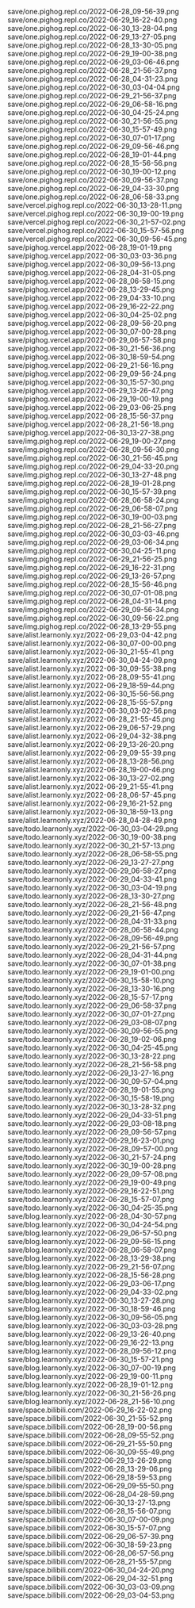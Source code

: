 save/one.pighog.repl.co/2022-06-28_09-56-39.png
save/one.pighog.repl.co/2022-06-29_16-22-40.png
save/one.pighog.repl.co/2022-06-30_13-28-04.png
save/one.pighog.repl.co/2022-06-29_13-27-05.png
save/one.pighog.repl.co/2022-06-28_13-30-05.png
save/one.pighog.repl.co/2022-06-29_19-00-38.png
save/one.pighog.repl.co/2022-06-29_03-06-46.png
save/one.pighog.repl.co/2022-06-28_21-56-37.png
save/one.pighog.repl.co/2022-06-28_04-31-23.png
save/one.pighog.repl.co/2022-06-30_03-04-04.png
save/one.pighog.repl.co/2022-06-29_21-56-37.png
save/one.pighog.repl.co/2022-06-29_06-58-16.png
save/one.pighog.repl.co/2022-06-30_04-25-24.png
save/one.pighog.repl.co/2022-06-30_21-56-55.png
save/one.pighog.repl.co/2022-06-30_15-57-49.png
save/one.pighog.repl.co/2022-06-30_07-01-17.png
save/one.pighog.repl.co/2022-06-29_09-56-46.png
save/one.pighog.repl.co/2022-06-28_19-01-44.png
save/one.pighog.repl.co/2022-06-28_15-56-56.png
save/one.pighog.repl.co/2022-06-30_19-00-12.png
save/one.pighog.repl.co/2022-06-30_09-56-37.png
save/one.pighog.repl.co/2022-06-29_04-33-30.png
save/one.pighog.repl.co/2022-06-28_06-58-33.png
save/vercel.pighog.repl.co/2022-06-30_13-28-11.png
save/vercel.pighog.repl.co/2022-06-30_19-00-19.png
save/vercel.pighog.repl.co/2022-06-30_21-57-02.png
save/vercel.pighog.repl.co/2022-06-30_15-57-56.png
save/vercel.pighog.repl.co/2022-06-30_09-56-45.png
save/pighog.vercel.app/2022-06-28_19-01-19.png
save/pighog.vercel.app/2022-06-30_03-03-36.png
save/pighog.vercel.app/2022-06-30_09-56-13.png
save/pighog.vercel.app/2022-06-28_04-31-05.png
save/pighog.vercel.app/2022-06-28_06-58-15.png
save/pighog.vercel.app/2022-06-28_13-29-45.png
save/pighog.vercel.app/2022-06-29_04-33-10.png
save/pighog.vercel.app/2022-06-29_16-22-22.png
save/pighog.vercel.app/2022-06-30_04-25-02.png
save/pighog.vercel.app/2022-06-28_09-56-20.png
save/pighog.vercel.app/2022-06-30_07-00-28.png
save/pighog.vercel.app/2022-06-29_06-57-58.png
save/pighog.vercel.app/2022-06-30_21-56-36.png
save/pighog.vercel.app/2022-06-30_18-59-54.png
save/pighog.vercel.app/2022-06-29_21-56-16.png
save/pighog.vercel.app/2022-06-29_09-56-24.png
save/pighog.vercel.app/2022-06-30_15-57-30.png
save/pighog.vercel.app/2022-06-29_13-26-47.png
save/pighog.vercel.app/2022-06-29_19-00-19.png
save/pighog.vercel.app/2022-06-29_03-06-25.png
save/pighog.vercel.app/2022-06-28_15-56-37.png
save/pighog.vercel.app/2022-06-28_21-56-18.png
save/pighog.vercel.app/2022-06-30_13-27-38.png
save/img.pighog.repl.co/2022-06-29_19-00-27.png
save/img.pighog.repl.co/2022-06-28_09-56-30.png
save/img.pighog.repl.co/2022-06-30_21-56-45.png
save/img.pighog.repl.co/2022-06-29_04-33-20.png
save/img.pighog.repl.co/2022-06-30_13-27-48.png
save/img.pighog.repl.co/2022-06-28_19-01-28.png
save/img.pighog.repl.co/2022-06-30_15-57-39.png
save/img.pighog.repl.co/2022-06-28_06-58-24.png
save/img.pighog.repl.co/2022-06-29_06-58-07.png
save/img.pighog.repl.co/2022-06-30_19-00-03.png
save/img.pighog.repl.co/2022-06-28_21-56-27.png
save/img.pighog.repl.co/2022-06-30_03-03-46.png
save/img.pighog.repl.co/2022-06-29_03-06-34.png
save/img.pighog.repl.co/2022-06-30_04-25-11.png
save/img.pighog.repl.co/2022-06-29_21-56-25.png
save/img.pighog.repl.co/2022-06-29_16-22-31.png
save/img.pighog.repl.co/2022-06-29_13-26-57.png
save/img.pighog.repl.co/2022-06-28_15-56-46.png
save/img.pighog.repl.co/2022-06-30_07-01-08.png
save/img.pighog.repl.co/2022-06-28_04-31-14.png
save/img.pighog.repl.co/2022-06-29_09-56-34.png
save/img.pighog.repl.co/2022-06-30_09-56-22.png
save/img.pighog.repl.co/2022-06-28_13-29-55.png
save/alist.learnonly.xyz/2022-06-29_03-04-42.png
save/alist.learnonly.xyz/2022-06-30_07-00-00.png
save/alist.learnonly.xyz/2022-06-30_21-55-41.png
save/alist.learnonly.xyz/2022-06-30_04-24-09.png
save/alist.learnonly.xyz/2022-06-30_09-55-38.png
save/alist.learnonly.xyz/2022-06-28_09-55-41.png
save/alist.learnonly.xyz/2022-06-29_18-59-44.png
save/alist.learnonly.xyz/2022-06-30_15-56-56.png
save/alist.learnonly.xyz/2022-06-28_15-55-57.png
save/alist.learnonly.xyz/2022-06-30_03-02-56.png
save/alist.learnonly.xyz/2022-06-28_21-55-45.png
save/alist.learnonly.xyz/2022-06-29_06-57-29.png
save/alist.learnonly.xyz/2022-06-29_04-32-38.png
save/alist.learnonly.xyz/2022-06-29_13-26-20.png
save/alist.learnonly.xyz/2022-06-29_09-55-39.png
save/alist.learnonly.xyz/2022-06-28_13-28-56.png
save/alist.learnonly.xyz/2022-06-28_19-00-46.png
save/alist.learnonly.xyz/2022-06-30_13-27-02.png
save/alist.learnonly.xyz/2022-06-29_21-55-41.png
save/alist.learnonly.xyz/2022-06-28_06-57-45.png
save/alist.learnonly.xyz/2022-06-29_16-21-52.png
save/alist.learnonly.xyz/2022-06-30_18-59-13.png
save/alist.learnonly.xyz/2022-06-28_04-28-49.png
save/todo.learnonly.xyz/2022-06-30_03-04-29.png
save/todo.learnonly.xyz/2022-06-30_19-00-38.png
save/todo.learnonly.xyz/2022-06-30_21-57-13.png
save/todo.learnonly.xyz/2022-06-28_06-58-55.png
save/todo.learnonly.xyz/2022-06-29_13-27-27.png
save/todo.learnonly.xyz/2022-06-29_06-58-27.png
save/todo.learnonly.xyz/2022-06-29_04-33-41.png
save/todo.learnonly.xyz/2022-06-30_03-04-19.png
save/todo.learnonly.xyz/2022-06-28_13-30-27.png
save/todo.learnonly.xyz/2022-06-28_21-56-48.png
save/todo.learnonly.xyz/2022-06-29_21-56-47.png
save/todo.learnonly.xyz/2022-06-28_04-31-33.png
save/todo.learnonly.xyz/2022-06-28_06-58-44.png
save/todo.learnonly.xyz/2022-06-28_09-56-49.png
save/todo.learnonly.xyz/2022-06-29_21-56-57.png
save/todo.learnonly.xyz/2022-06-28_04-31-44.png
save/todo.learnonly.xyz/2022-06-30_07-01-38.png
save/todo.learnonly.xyz/2022-06-29_19-01-00.png
save/todo.learnonly.xyz/2022-06-30_15-58-10.png
save/todo.learnonly.xyz/2022-06-28_13-30-16.png
save/todo.learnonly.xyz/2022-06-28_15-57-17.png
save/todo.learnonly.xyz/2022-06-29_06-58-37.png
save/todo.learnonly.xyz/2022-06-30_07-01-27.png
save/todo.learnonly.xyz/2022-06-29_03-08-07.png
save/todo.learnonly.xyz/2022-06-30_09-56-55.png
save/todo.learnonly.xyz/2022-06-28_19-02-06.png
save/todo.learnonly.xyz/2022-06-30_04-25-45.png
save/todo.learnonly.xyz/2022-06-30_13-28-22.png
save/todo.learnonly.xyz/2022-06-28_21-56-58.png
save/todo.learnonly.xyz/2022-06-29_13-27-16.png
save/todo.learnonly.xyz/2022-06-30_09-57-04.png
save/todo.learnonly.xyz/2022-06-28_19-01-55.png
save/todo.learnonly.xyz/2022-06-30_15-58-19.png
save/todo.learnonly.xyz/2022-06-30_13-28-32.png
save/todo.learnonly.xyz/2022-06-29_04-33-51.png
save/todo.learnonly.xyz/2022-06-29_03-08-18.png
save/todo.learnonly.xyz/2022-06-29_09-56-57.png
save/todo.learnonly.xyz/2022-06-29_16-23-01.png
save/todo.learnonly.xyz/2022-06-28_09-57-00.png
save/todo.learnonly.xyz/2022-06-30_21-57-24.png
save/todo.learnonly.xyz/2022-06-30_19-00-28.png
save/todo.learnonly.xyz/2022-06-29_09-57-08.png
save/todo.learnonly.xyz/2022-06-29_19-00-49.png
save/todo.learnonly.xyz/2022-06-29_16-22-51.png
save/todo.learnonly.xyz/2022-06-28_15-57-07.png
save/todo.learnonly.xyz/2022-06-30_04-25-35.png
save/blog.learnonly.xyz/2022-06-28_04-30-57.png
save/blog.learnonly.xyz/2022-06-30_04-24-54.png
save/blog.learnonly.xyz/2022-06-29_06-57-50.png
save/blog.learnonly.xyz/2022-06-29_09-56-15.png
save/blog.learnonly.xyz/2022-06-28_06-58-07.png
save/blog.learnonly.xyz/2022-06-28_13-29-38.png
save/blog.learnonly.xyz/2022-06-29_21-56-07.png
save/blog.learnonly.xyz/2022-06-28_15-56-28.png
save/blog.learnonly.xyz/2022-06-29_03-06-17.png
save/blog.learnonly.xyz/2022-06-29_04-33-02.png
save/blog.learnonly.xyz/2022-06-30_13-27-28.png
save/blog.learnonly.xyz/2022-06-30_18-59-46.png
save/blog.learnonly.xyz/2022-06-30_09-56-05.png
save/blog.learnonly.xyz/2022-06-30_03-03-28.png
save/blog.learnonly.xyz/2022-06-29_13-26-40.png
save/blog.learnonly.xyz/2022-06-29_16-22-13.png
save/blog.learnonly.xyz/2022-06-28_09-56-12.png
save/blog.learnonly.xyz/2022-06-30_15-57-21.png
save/blog.learnonly.xyz/2022-06-30_07-00-19.png
save/blog.learnonly.xyz/2022-06-29_19-00-11.png
save/blog.learnonly.xyz/2022-06-28_19-01-12.png
save/blog.learnonly.xyz/2022-06-30_21-56-26.png
save/blog.learnonly.xyz/2022-06-28_21-56-10.png
save/space.bilibili.com/2022-06-29_16-22-02.png
save/space.bilibili.com/2022-06-30_21-55-52.png
save/space.bilibili.com/2022-06-28_19-00-56.png
save/space.bilibili.com/2022-06-28_09-55-52.png
save/space.bilibili.com/2022-06-29_21-55-50.png
save/space.bilibili.com/2022-06-30_09-55-49.png
save/space.bilibili.com/2022-06-29_13-26-29.png
save/space.bilibili.com/2022-06-28_13-29-06.png
save/space.bilibili.com/2022-06-29_18-59-53.png
save/space.bilibili.com/2022-06-29_09-55-50.png
save/space.bilibili.com/2022-06-28_04-28-59.png
save/space.bilibili.com/2022-06-30_13-27-13.png
save/space.bilibili.com/2022-06-28_15-56-07.png
save/space.bilibili.com/2022-06-30_07-00-09.png
save/space.bilibili.com/2022-06-30_15-57-07.png
save/space.bilibili.com/2022-06-29_06-57-39.png
save/space.bilibili.com/2022-06-30_18-59-23.png
save/space.bilibili.com/2022-06-28_06-57-56.png
save/space.bilibili.com/2022-06-28_21-55-57.png
save/space.bilibili.com/2022-06-30_04-24-20.png
save/space.bilibili.com/2022-06-29_04-32-51.png
save/space.bilibili.com/2022-06-30_03-03-09.png
save/space.bilibili.com/2022-06-29_03-04-53.png
